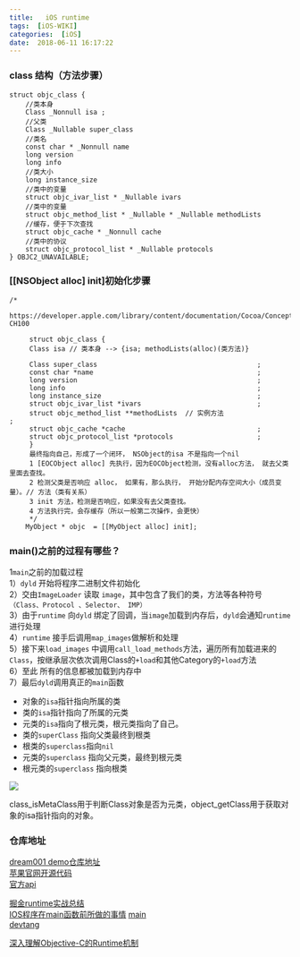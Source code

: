 ```yaml
---
title:   iOS runtime
tags:  [iOS-WIKI]
categories:  [iOS]
date:  2018-06-11 16:17:22
---
```



### class 结构（方法步骤）
```
struct objc_class {
    //类本身
    Class _Nonnull isa ;
    //父类
    Class _Nullable super_class
    //类名                             
    const char * _Nonnull name                              
    long version                                            
    long info
    //类大小                                               
    long instance_size      
    //类中的变量                                
    struct objc_ivar_list * _Nullable ivars                 
    //类中的变量 
    struct objc_method_list * _Nullable * _Nullable methodLists
    //缓存，便于下次查找                   
    struct objc_cache * _Nonnull cache
    //类中的协议                       
    struct objc_protocol_list * _Nullable protocols         
} OBJC2_UNAVAILABLE;
```

### [[NSObject alloc] init]初始化步骤

```
/*
   https://developer.apple.com/library/content/documentation/Cocoa/Conceptual/ObjCRuntimeGuide/Articles/ocrtTypeEncodings.html#//apple_ref/doc/uid/TP40008048-CH100
     
     struct objc_class {
     Class isa // 类本身 --> {isa; methodLists(alloc)(类方法)}
     
     Class super_class                                        ;
     const char *name                                         ;
     long version                                             ;
     long info                                                ;
     long instance_size                                       ;
     struct objc_ivar_list *ivars                             ;
     struct objc_method_list **methodLists  // 实例方法                  ;
     struct objc_cache *cache                                 ;
     struct objc_protocol_list *protocols                     ;
     }
     最终指向自己，形成了一个闭环， NSObject的isa 不是指向一个nil
     1 [EOCObject alloc] 先执行，因为EOCObject检测，没有alloc方法， 就去父类里面去查找。
     2 检测父类是否响应 alloc， 如果有，那么执行， 开始分配内存空间大小（成员变量）。// 方法（类有关系）
     3 init 方法，检测是否响应，如果没有去父类查找。
     4 方法执行完，会存缓存（所以一般第二次操作，会更快）
     */
    MyObject * objc  = [[MyObject alloc] init];
```

### main()之前的过程有哪些？

1`main`之前的加载过程  
1）`dyld` 开始将程序二进制文件初始化  
2）交由`ImageLoader` 读取 `image`，其中包含了我们的类，方法等各种符号`（Class、Protocol 、Selector、 IMP）`  
3）由于`runtime` 向`dyld` 绑定了回调，当`image`加载到内存后，`dyld`会通知`runtime`进行处理  
4）`runtime` 接手后调用`map_images`做解析和处理  
5）接下来`load_images` 中调用`call_load_methods`方法，遍历所有加载进来的`Class`，按继承层次依次调用Class的`+load`和其他Category的`+load`方法  
6）至此 所有的信息都被加载到内存中  
7）最后`dyld`调用真正的`main`函数  



* 对象的`isa`指针指向所属的类  
* 类的`isa`指针指向了所属的元类  
* 元类的`isa`指向了根元类，根元类指向了自己。
* 类的`superClass` 指向父类最终到根类
* 根类的`superclass`指向`nil`
* 元类的`superclass` 指向父元类，最终到根元类
* 根元类的`superclass` 指向根类


![](https://upload-images.jianshu.io/upload_images/1682758-675c67c6868038d1?imageMogr2/auto-orient/)

class_isMetaClass用于判断Class对象是否为元类，object_getClass用于获取对象的isa指针指向的对象。


### 仓库地址
[dream001 demo仓库地址](https://coding.net/u/dream001/p/iOS_runtime/git/tree/master)  
[苹果官网开源代码](https://opensource.apple.com/source/objc4/)  
[官方api](https://developer.apple.com/documentation/objectivec/objective_c_runtime#//apple_ref/doc/uid/TP40001418-CH1g-126286)

[掘金runtime实战总结]( https://juejin.im/post/5ac0a6116fb9a028de44d717   )  
[IOS程序在main函数前所做的事情](https://maxwellqi.github.io/ios-primary-main/)  [main](http://blog.sunnyxx.com/2014/08/30/objc-pre-main/)  
[devtang](http://blog.devtang.com/2014/09/09/ios-weekly-24/)


[深入理解Objective-C的Runtime机制](https://www.csdn.net/article/2015-07-06/2825133-objective-c-runtime/1)